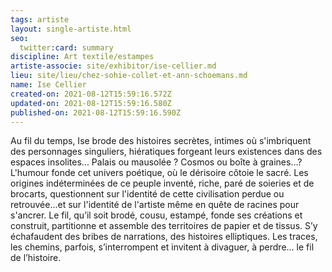 ```yaml
---
tags: artiste
layout: single-artiste.html
seo:
  twitter:card: summary
discipline: Art textile/estampes
artiste-associe: site/exhibitor/ise-cellier.md
lieu: site/lieu/chez-sohie-collet-et-ann-schoemans.md
name: Ise Cellier
created-on: 2021-08-12T15:59:16.572Z
updated-on: 2021-08-12T15:59:16.580Z
published-on: 2021-08-12T15:59:16.590Z
---
```

Au fil du temps, Ise brode des histoires secrètes, intimes où s'imbriquent des personnages
singuliers, hiératiques forgeant leurs existences dans des espaces insolites...
Palais ou mausolée ? Cosmos ou boîte à graines...?
L'humour fonde cet univers poétique, où le dérisoire côtoie le sacré.
Les origines indéterminées de ce peuple inventé, riche, paré de soieries et de brocarts,
questionnent sur l'identité de cette civilisation perdue ou retrouvée...et sur l'identité de l'artiste
même en quête de racines pour s'ancrer.
Le fil, qu’il soit brodé, cousu, estampé, fonde ses créations et construit, partitionne et assemble
des territoires de papier et de tissus. S’y échafaudent des bribes de narrations, des histoires
elliptiques. Les traces, les chemins, parfois, s’interrompent et invitent à divaguer, à perdre... le
fil de l’histoire.